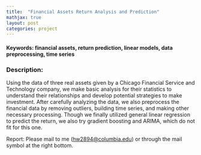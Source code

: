 ```yaml
---
title:  "Financial Assets Return Analysis and Prediction"
mathjax: true
layout: post
categories: project
---
```

#### Keywords: financial assets, return prediction, linear models, data preprocessing, time series


### Description:

Using the data of three real assets given by a Chicago Financial Service and Technology company, we make basic analysis for their statistics to understand 
their relationships and develop potential strategies to make investment. After carefully analyzing the data, we also preprocess the financial data by
removing outliers, building time series, and making other necessary processing. Though we finally utilized general linear regression to predict the return,
we also try gradient boosting and ARIMA, which do not fit for this one.

Report: Please mail to me (hw2894@columbia.edu) or through the mail symbol at the right bottom.
